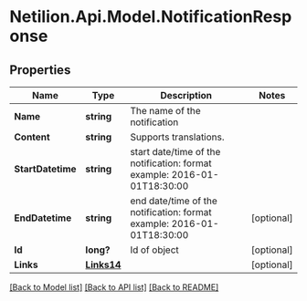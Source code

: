 # Netilion.Api.Model.NotificationResponse
## Properties

Name | Type | Description | Notes
------------ | ------------- | ------------- | -------------
**Name** | **string** | The name of the notification | 
**Content** | **string** | Supports translations. | 
**StartDatetime** | **string** | start date/time of the notification: format example: 2016-01-01T18:30:00 | 
**EndDatetime** | **string** | end date/time of the notification: format example: 2016-01-01T18:30:00 | [optional] 
**Id** | **long?** | Id of object | [optional] 
**Links** | [**Links14**](Links14.md) |  | [optional] 

[[Back to Model list]](../README.md#documentation-for-models) [[Back to API list]](../README.md#documentation-for-api-endpoints) [[Back to README]](../README.md)

